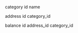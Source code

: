 

category
    id
    name


address
    id
    category_id

balance
    id
    address_id
    category_id       



